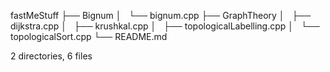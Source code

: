 fastMeStuff
├── Bignum
│   └── bignum.cpp
├── GraphTheory
│   ├── dijkstra.cpp
│   ├── krushkal.cpp
│   ├── topologicalLabelling.cpp
│   └── topologicalSort.cpp
└── README.md

2 directories, 6 files
